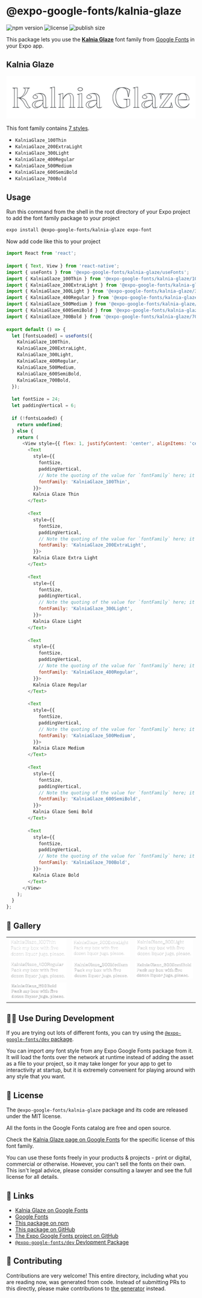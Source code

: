 # @expo-google-fonts/kalnia-glaze

![npm version](https://flat.badgen.net/npm/v/@expo-google-fonts/kalnia-glaze)
![license](https://flat.badgen.net/github/license/expo/google-fonts)
![publish size](https://flat.badgen.net/packagephobia/install/@expo-google-fonts/kalnia-glaze)

This package lets you use the [**Kalnia Glaze**](https://fonts.google.com/specimen/Kalnia+Glaze) font family from [Google Fonts](https://fonts.google.com/) in your Expo app.

## Kalnia Glaze

![Kalnia Glaze](./font-family.png)

This font family contains [7 styles](#-gallery).

- `KalniaGlaze_100Thin`
- `KalniaGlaze_200ExtraLight`
- `KalniaGlaze_300Light`
- `KalniaGlaze_400Regular`
- `KalniaGlaze_500Medium`
- `KalniaGlaze_600SemiBold`
- `KalniaGlaze_700Bold`

## Usage

Run this command from the shell in the root directory of your Expo project to add the font family package to your project
```sh
expo install @expo-google-fonts/kalnia-glaze expo-font
```

Now add code like this to your project
```js
import React from 'react';

import { Text, View } from 'react-native';
import { useFonts } from '@expo-google-fonts/kalnia-glaze/useFonts';
import { KalniaGlaze_100Thin } from '@expo-google-fonts/kalnia-glaze/100Thin';
import { KalniaGlaze_200ExtraLight } from '@expo-google-fonts/kalnia-glaze/200ExtraLight';
import { KalniaGlaze_300Light } from '@expo-google-fonts/kalnia-glaze/300Light';
import { KalniaGlaze_400Regular } from '@expo-google-fonts/kalnia-glaze/400Regular';
import { KalniaGlaze_500Medium } from '@expo-google-fonts/kalnia-glaze/500Medium';
import { KalniaGlaze_600SemiBold } from '@expo-google-fonts/kalnia-glaze/600SemiBold';
import { KalniaGlaze_700Bold } from '@expo-google-fonts/kalnia-glaze/700Bold';

export default () => {
  let [fontsLoaded] = useFonts({
    KalniaGlaze_100Thin,
    KalniaGlaze_200ExtraLight,
    KalniaGlaze_300Light,
    KalniaGlaze_400Regular,
    KalniaGlaze_500Medium,
    KalniaGlaze_600SemiBold,
    KalniaGlaze_700Bold,
  });

  let fontSize = 24;
  let paddingVertical = 6;

  if (!fontsLoaded) {
    return undefined;
  } else {
    return (
      <View style={{ flex: 1, justifyContent: 'center', alignItems: 'center' }}>
        <Text
          style={{
            fontSize,
            paddingVertical,
            // Note the quoting of the value for `fontFamily` here; it expects a string!
            fontFamily: 'KalniaGlaze_100Thin',
          }}>
          Kalnia Glaze Thin
        </Text>

        <Text
          style={{
            fontSize,
            paddingVertical,
            // Note the quoting of the value for `fontFamily` here; it expects a string!
            fontFamily: 'KalniaGlaze_200ExtraLight',
          }}>
          Kalnia Glaze Extra Light
        </Text>

        <Text
          style={{
            fontSize,
            paddingVertical,
            // Note the quoting of the value for `fontFamily` here; it expects a string!
            fontFamily: 'KalniaGlaze_300Light',
          }}>
          Kalnia Glaze Light
        </Text>

        <Text
          style={{
            fontSize,
            paddingVertical,
            // Note the quoting of the value for `fontFamily` here; it expects a string!
            fontFamily: 'KalniaGlaze_400Regular',
          }}>
          Kalnia Glaze Regular
        </Text>

        <Text
          style={{
            fontSize,
            paddingVertical,
            // Note the quoting of the value for `fontFamily` here; it expects a string!
            fontFamily: 'KalniaGlaze_500Medium',
          }}>
          Kalnia Glaze Medium
        </Text>

        <Text
          style={{
            fontSize,
            paddingVertical,
            // Note the quoting of the value for `fontFamily` here; it expects a string!
            fontFamily: 'KalniaGlaze_600SemiBold',
          }}>
          Kalnia Glaze Semi Bold
        </Text>

        <Text
          style={{
            fontSize,
            paddingVertical,
            // Note the quoting of the value for `fontFamily` here; it expects a string!
            fontFamily: 'KalniaGlaze_700Bold',
          }}>
          Kalnia Glaze Bold
        </Text>
      </View>
    );
  }
};

```

## 🔡 Gallery


||||
|-|-|-|
|![KalniaGlaze_100Thin](.//100Thin/KalniaGlaze_100Thin.ttf.png)|![KalniaGlaze_200ExtraLight](.//200ExtraLight/KalniaGlaze_200ExtraLight.ttf.png)|![KalniaGlaze_300Light](.//300Light/KalniaGlaze_300Light.ttf.png)||
|![KalniaGlaze_400Regular](.//400Regular/KalniaGlaze_400Regular.ttf.png)|![KalniaGlaze_500Medium](.//500Medium/KalniaGlaze_500Medium.ttf.png)|![KalniaGlaze_600SemiBold](.//600SemiBold/KalniaGlaze_600SemiBold.ttf.png)||
|![KalniaGlaze_700Bold](.//700Bold/KalniaGlaze_700Bold.ttf.png)||||


## 👩‍💻 Use During Development

If you are trying out lots of different fonts, you can try using the [`@expo-google-fonts/dev` package](https://github.com/expo/google-fonts/tree/master/font-packages/dev#readme).

You can import *any* font style from any Expo Google Fonts package from it. It will load the fonts
over the network at runtime instead of adding the asset as a file to your project, so it may take longer
for your app to get to interactivity at startup, but it is extremely convenient
for playing around with any style that you want.

## 📖 License

The `@expo-google-fonts/kalnia-glaze` package and its code are released under the MIT license.

All the fonts in the Google Fonts catalog are free and open source.

Check the [Kalnia Glaze page on Google Fonts](https://fonts.google.com/specimen/Kalnia+Glaze) for the specific license of this font family.

You can use these fonts freely in your products & projects - print or digital, commercial or otherwise. However, you can't sell the fonts on their own. This isn't legal advice, please consider consulting a lawyer and see the full license for all details.

## 🔗 Links

- [Kalnia Glaze on Google Fonts](https://fonts.google.com/specimen/Kalnia+Glaze)
- [Google Fonts](https://fonts.google.com/)
- [This package on npm](https://www.npmjs.com/package/@expo-google-fonts/kalnia-glaze)
- [This package on GitHub](https://github.com/expo/google-fonts/tree/master/font-packages/kalnia-glaze)
- [The Expo Google Fonts project on GitHub](https://github.com/expo/google-fonts)
- [`@expo-google-fonts/dev` Devlopment Package](https://github.com/expo/google-fonts/tree/master/font-packages/dev)

## 🤝 Contributing

Contributions are very welcome! This entire directory, including what you are reading now, was generated from code. Instead of submitting PRs to this directly, please make contributions to [the generator](https://github.com/expo/google-fonts/tree/master/packages/generator) instead.
